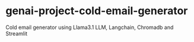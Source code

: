 # genai-project-cold-email-generator
Cold email generator using Llama3.1 LLM, Langchain, Chromadb and Streamlit
